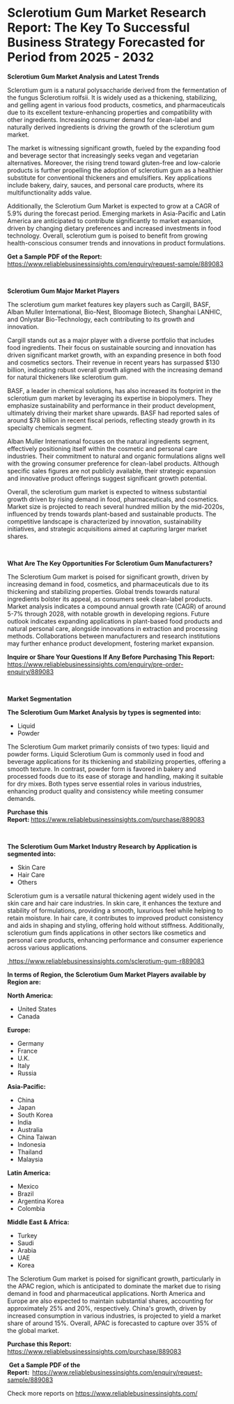 <p><h1>Sclerotium Gum Market Research Report: The Key To Successful Business Strategy Forecasted for Period from 2025 - 2032</h1></p><p><strong>Sclerotium Gum Market Analysis and Latest Trends</strong></p>
<p><p>Sclerotium gum is a natural polysaccharide derived from the fermentation of the fungus Sclerotium rolfsii. It is widely used as a thickening, stabilizing, and gelling agent in various food products, cosmetics, and pharmaceuticals due to its excellent texture-enhancing properties and compatibility with other ingredients. Increasing consumer demand for clean-label and naturally derived ingredients is driving the growth of the sclerotium gum market.</p><p>The market is witnessing significant growth, fueled by the expanding food and beverage sector that increasingly seeks vegan and vegetarian alternatives. Moreover, the rising trend toward gluten-free and low-calorie products is further propelling the adoption of sclerotium gum as a healthier substitute for conventional thickeners and emulsifiers. Key applications include bakery, dairy, sauces, and personal care products, where its multifunctionality adds value.</p><p>Additionally, the Sclerotium Gum Market is expected to grow at a CAGR of 5.9% during the forecast period. Emerging markets in Asia-Pacific and Latin America are anticipated to contribute significantly to market expansion, driven by changing dietary preferences and increased investments in food technology. Overall, sclerotium gum is poised to benefit from growing health-conscious consumer trends and innovations in product formulations.</p></p>
<p><strong>Get a Sample PDF of the Report:&nbsp;</strong> <a href="https://www.reliablebusinessinsights.com/enquiry/request-sample/889083?utm_campaign=3134&utm_medium=2&utm_source=Github&utm_content=ia&utm_term=01042025&utm_id=sclerotium-gum">https://www.reliablebusinessinsights.com/enquiry/request-sample/889083</a></p>
<p>&nbsp;</p>
<p><strong>Sclerotium Gum Major Market Players</strong></p>
<p><p>The sclerotium gum market features key players such as Cargill, BASF, Alban Muller International, Bio-Nest, Bloomage Biotech, Shanghai LANHIC, and Onlystar Bio-Technology, each contributing to its growth and innovation.</p><p>Cargill stands out as a major player with a diverse portfolio that includes food ingredients. Their focus on sustainable sourcing and innovation has driven significant market growth, with an expanding presence in both food and cosmetics sectors. Their revenue in recent years has surpassed $130 billion, indicating robust overall growth aligned with the increasing demand for natural thickeners like sclerotium gum.</p><p>BASF, a leader in chemical solutions, has also increased its footprint in the sclerotium gum market by leveraging its expertise in biopolymers. They emphasize sustainability and performance in their product development, ultimately driving their market share upwards. BASF had reported sales of around $78 billion in recent fiscal periods, reflecting steady growth in its specialty chemicals segment.</p><p>Alban Muller International focuses on the natural ingredients segment, effectively positioning itself within the cosmetic and personal care industries. Their commitment to natural and organic formulations aligns well with the growing consumer preference for clean-label products. Although specific sales figures are not publicly available, their strategic expansion and innovative product offerings suggest significant growth potential.</p><p>Overall, the sclerotium gum market is expected to witness substantial growth driven by rising demand in food, pharmaceuticals, and cosmetics. Market size is projected to reach several hundred million by the mid-2020s, influenced by trends towards plant-based and sustainable products. The competitive landscape is characterized by innovation, sustainability initiatives, and strategic acquisitions aimed at capturing larger market shares.</p></p>
<p>&nbsp;</p>
<p><strong>What Are The Key Opportunities For Sclerotium Gum Manufacturers?</strong></p>
<p><p>The Sclerotium Gum market is poised for significant growth, driven by increasing demand in food, cosmetics, and pharmaceuticals due to its thickening and stabilizing properties. Global trends towards natural ingredients bolster its appeal, as consumers seek clean-label products. Market analysis indicates a compound annual growth rate (CAGR) of around 5-7% through 2028, with notable growth in developing regions. Future outlook indicates expanding applications in plant-based food products and natural personal care, alongside innovations in extraction and processing methods. Collaborations between manufacturers and research institutions may further enhance product development, fostering market expansion.</p></p>
<p><strong>Inquire or Share Your Questions If Any Before Purchasing This Report:</strong> <a href="https://www.reliablebusinessinsights.com/enquiry/pre-order-enquiry/889083?utm_campaign=3134&utm_medium=2&utm_source=Github&utm_content=ia&utm_term=01042025&utm_id=sclerotium-gum">https://www.reliablebusinessinsights.com/enquiry/pre-order-enquiry/889083</a></p>
<p>&nbsp;</p>
<p><strong>Market Segmentation</strong></p>
<p><strong>The Sclerotium Gum Market Analysis by types is segmented into:</strong></p>
<p><ul><li>Liquid</li><li>Powder</li></ul></p>
<p><p>The Sclerotium Gum market primarily consists of two types: liquid and powder forms. Liquid Sclerotium Gum is commonly used in food and beverage applications for its thickening and stabilizing properties, offering a smooth texture. In contrast, powder form is favored in bakery and processed foods due to its ease of storage and handling, making it suitable for dry mixes. Both types serve essential roles in various industries, enhancing product quality and consistency while meeting consumer demands.</p></p>
<p><strong>Purchase this Report:&nbsp;</strong><a href="https://www.reliablebusinessinsights.com/purchase/889083?utm_campaign=3134&utm_medium=2&utm_source=Github&utm_content=ia&utm_term=01042025&utm_id=sclerotium-gum">https://www.reliablebusinessinsights.com/purchase/889083</a></p>
<p>&nbsp;</p>
<p><strong>The Sclerotium Gum Market Industry Research by Application is segmented into:</strong></p>
<p><ul><li>Skin Care</li><li>Hair Care</li><li>Others</li></ul></p>
<p><p>Sclerotium gum is a versatile natural thickening agent widely used in the skin care and hair care industries. In skin care, it enhances the texture and stability of formulations, providing a smooth, luxurious feel while helping to retain moisture. In hair care, it contributes to improved product consistency and aids in shaping and styling, offering hold without stiffness. Additionally, sclerotium gum finds applications in other sectors like cosmetics and personal care products, enhancing performance and consumer experience across various applications.</p></p>
<p><a href="https://www.reliablebusinessinsights.com/sclerotium-gum-r889083?utm_campaign=3134&utm_medium=2&utm_source=Github&utm_content=ia&utm_term=01042025&utm_id=sclerotium-gum">&nbsp;https://www.reliablebusinessinsights.com/sclerotium-gum-r889083</a></p>
<p><strong>In terms of Region, the Sclerotium Gum Market Players available by Region are:</strong></p>
<p>
    <p> <strong> North America: </strong>
        <ul>
            <li>United States</li>
            <li>Canada</li>
        </ul>
        </p> 
    <p> <strong> Europe: </strong>
        <ul>
            <li>Germany</li>
            <li>France</li>
            <li>U.K.</li>
            <li>Italy</li>
            <li>Russia</li>
        </ul>
        </p> 
    <p> <strong> Asia-Pacific: </strong>
        <ul>
            <li>China</li>
            <li>Japan</li>
            <li>South Korea</li>
            <li>India</li>
            <li>Australia</li>
            <li>China Taiwan</li>
            <li>Indonesia</li>
            <li>Thailand</li>
            <li>Malaysia</li>
        </ul>
        </p> 
    <p> <strong> Latin America: </strong>
        <ul>
            <li>Mexico</li>
            <li>Brazil</li>
            <li>Argentina Korea</li>
            <li>Colombia</li>
        </ul>
        </p> 
    <p> <strong> Middle East & Africa: </strong>
        <ul>
            <li>Turkey</li>
            <li>Saudi</li>
            <li>Arabia</li>
            <li>UAE</li>
            <li>Korea</li>
        </ul>
    </p>
    </p>
<p><p>The Sclerotium Gum market is poised for significant growth, particularly in the APAC region, which is anticipated to dominate the market due to rising demand in food and pharmaceutical applications. North America and Europe are also expected to maintain substantial shares, accounting for approximately 25% and 20%, respectively. China's growth, driven by increased consumption in various industries, is projected to yield a market share of around 15%. Overall, APAC is forecasted to capture over 35% of the global market.</p></p>
<p><strong>Purchase this Report: </strong><a href="https://www.reliablebusinessinsights.com/purchase/889083?utm_campaign=3134&utm_medium=2&utm_source=Github&utm_content=ia&utm_term=01042025&utm_id=sclerotium-gum">https://www.reliablebusinessinsights.com/purchase/889083</a></p>
<p>&nbsp;<strong>Get a Sample PDF of the Report:&nbsp;&nbsp;</strong><a href="https://www.reliablebusinessinsights.com/enquiry/request-sample/889083?utm_campaign=3134&utm_medium=2&utm_source=Github&utm_content=ia&utm_term=01042025&utm_id=sclerotium-gum">https://www.reliablebusinessinsights.com/enquiry/request-sample/889083</a></p>
<p><strong></strong></p>
<p>Check more reports on <a href="https://www.reliablebusinessinsights.com/?utm_campaign=3134&utm_medium=2&utm_source=Github&utm_content=ia&utm_term=01042025&utm_id=sclerotium-gum">https://www.reliablebusinessinsights.com/</a></p>